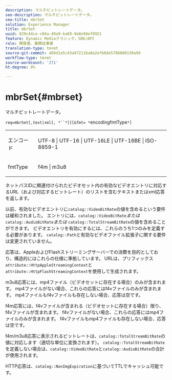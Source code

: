 ```yaml
---
description: マルチビットレートデータ。
seo-description: マルチビットレートデータ。
seo-title: mbrSet
solution: Experience Manager
title: mbrSet
uuid: 829c44ce-c66a-49a9-ba69-9e8e94ef8921
feature: Dynamic Mediaクラシック，SDK/API
role: 開発者、業務従事者
translation-type: tm+mt
source-git-commit: 469d1a5c43a972116a8a2efb0de5708800130a99
workflow-type: tm+mt
source-wordcount: '271'
ht-degree: 0%

---
```



# mbrSet{#mbrset}

マルチビットレートデータ。

`req=mbrSet[,text|xml[, *``*]][&fmt= *`encodingfmtType`*]`

<table id="simpletable_D2B8704E09B34337870A257CD7CB5C56"> 
 <tr class="strow"> 
  <td class="stentry"> <p><span class="codeph"><span class="varname"> エンコード</span></span> </p> </td> 
  <td class="stentry"> <p><span class="codeph"> UTF-8 | UTF-16 | UTF-16LE | UTF-16BE | ISO-8859-1</span> </p></td> 
 </tr> 
 <tr class="strow"> 
  <td class="stentry"> <p><span class="codeph"><span class="varname"> fmtType</span></span> </p></td> 
  <td class="stentry"> <p><span class="codeph"> f4m | m3u8</span> </p></td> 
 </tr> 
</table>

ネットパスIDに関連付けられたビデオセット内の有効なビデオエントリに対応するURL（および対応するビットレート）のリストを含むテキストまたはxml応答を返します。

以前、有効なビデオエントリに`catalog::VideoBitRate`の値を含めるという要件は緩和されました。 エントリには、`catalog::VideoBitRate`*または* `catalog::AudioBitRate`*または* `catalog::TotalStreamBitRate`の値を含めることができます。 ビデオエントリを有効にするには、これらのうち1つのみを定義する必要があります。 `catalog::Path`と有効なビデオファイル拡張子に関する要件は変更されていません。

応答は、AppleおよびFlashストリーミングサーバーでの消費を目的としており、構造的にはこれらの仕様に準拠しています。 URLは、プリフィックス`attribute::HttpAppleStreamingContext`と`attribute::HttpFlashStreamingContext`を使用して生成されます。

m3u8応答には、mp4ファイル（ビデオセットに存在する場合）のみが含まれます。 mp4ファイルがない場合、これらの応答にはf4vファイルのみが含まれます。 mp4ファイルもf4vファイルも存在しない場合、応答は空です。

f4m応答には、f4vファイルが含まれる（ビデオセットに存在する場合）限り、f4vファイルが含まれます。 f4vファイルがない場合、これらの応答にはmp4ファイルのみが含まれます。 f4vファイルもmp4ファイルも存在しない場合、応答は空です。

f4m/m3u8応答に表示されるビットレートは、`catalog::TotalStreamBitRate`の値に対応します（適切な単位に変換されます）。 `catalog::TotalStreamBitRate`を定義しない場合は、`catalog::VideoBitRate`と`catalog::AudioBitRate`の合計が使用されます。

HTTP応答は、`catalog::NonImgExpiration`に基づいてTTLでキャッシュ可能です。

